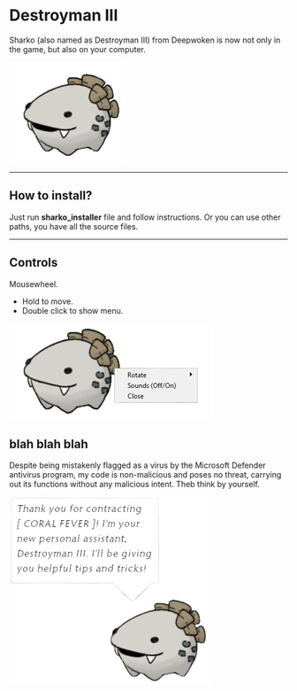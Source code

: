 # Destroyman III

Sharko (also named as Destroyman III) from Deepwoken is now not only in the game, but also on your computer.

![sharko](/readme_img/3.png)
***

## How to install?

Just run __sharko_installer__ file and follow instructions.
Or you can use other paths, you have all the source files.
***

## Controls
Mousewheel.
+ Hold to move.
+ Double click to show menu.

![sharko_menu](/readme_img/2.png)

## blah blah blah

Despite being mistakenly flagged as a virus by the Microsoft Defender antivirus program, my code is non-malicious and poses no threat, carrying out its functions without any malicious intent. Theb think by yourself.

![sharko_greeting](/readme_img/1.png)